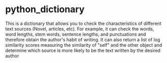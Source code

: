 # python_dictionary
This is a dictionary that allows you to check the characteristics of different text sources (Novel, articles, etc).
For example, it can check the words, word lengths, stem words, sentence lengths, and punctuations and therefore obtain the author's habit of writing.
It can also return a list of log similarity scores measuring the similarity of "self" and the other object and determine which source is more likely to be the text written by the desired author
